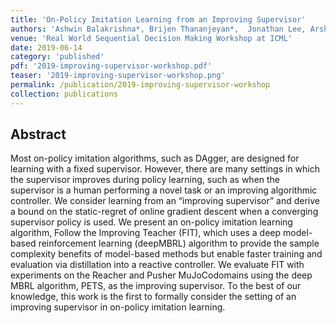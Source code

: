 ```yaml
---
title: 'On-Policy Imitation Learning from an Improving Supervisor'
authors: 'Ashwin Balakrishna*, Brijen Thananjeyan*,  Jonathan Lee, Arsh Zahed, Felix Li, Joseph E. Gonzalez, Ken Goldberg'
venue: 'Real World Sequential Decision Making Workshop at ICML'
date: 2019-06-14
category: 'published'
pdf: '2019-improving-supervisor-workshop.pdf'
teaser: '2019-improving-supervisor-workshop.png'
permalink: /publication/2019-improving-supervisor-workshop
collection: publications
---
```


Abstract
-------
Most on-policy imitation algorithms, such as DAgger, are designed for learning with a fixed supervisor. However, there are many settings in which the supervisor improves during policy learning, such as when the supervisor is a human performing a novel task or an improving algorithmic controller. We consider learning from an “improving supervisor” and derive a bound on the static-regret of online gradient descent when a converging supervisor policy is used. We present an on-policy imitation learning algorithm, Follow the Improving Teacher (FIT), which uses a deep model-based reinforcement learning (deepMBRL) algorithm to provide the sample complexity benefits of model-based methods but enable faster training and evaluation via distillation into a reactive controller. We evaluate FIT with experiments on the Reacher and Pusher MuJoCodomains using the deep MBRL algorithm, PETS, as the improving supervisor. To the best of our knowledge, this work is the first to formally consider the setting of an improving supervisor in on-policy imitation learning.
